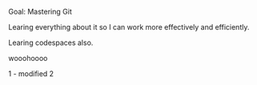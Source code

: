 Goal: Mastering Git

Learing everything about it so I can work more effectively and efficiently.

Learing codespaces also.

wooohoooo

1 - modified
2
